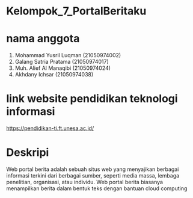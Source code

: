 

# Kelompok_7_PortalBeritaku
# nama anggota
1. Mohammad Yusril Luqman       (21050974002)
2. Galang Satria Pratama 	      (21050974017)
3. Muh. Alief Al Manaqibi	      (21050974024)
4. Akhdany Ichsar	 	            (21050974038)


# link website pendidikan teknologi informasi
https://pendidikan-ti.ft.unesa.ac.id/


# Deskripi
Web portal berita adalah sebuah situs web yang menyajikan berbagai informasi terkini dari berbagai sumber, seperti media massa, lembaga penelitian, organisasi, atau individu. Web portal berita biasanya menampilkan berita dalam bentuk teks dengan bantuan cloud computing





